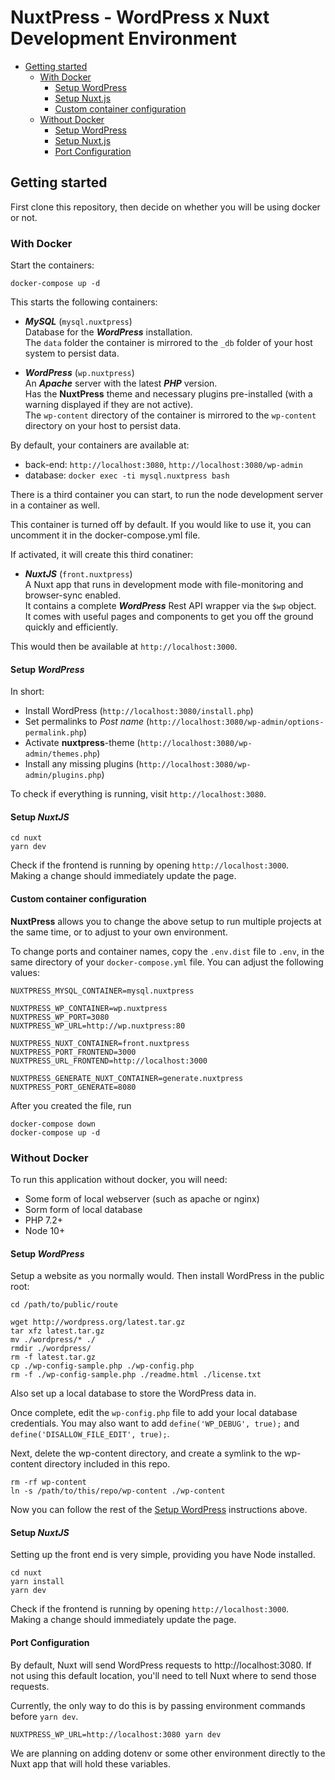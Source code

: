 # NuxtPress - WordPress x Nuxt Development Environment

- [Getting started](#start)
  - [With Docker](#with-docker)
    - [Setup WordPress](#setup-wp-docker)
    - [Setup Nuxt.js](#setup-nuxt-docker)  
    - [Custom container configuration](#custom-container-configuration)
  - [Without Docker](#without-docker)
    - [Setup WordPress](#setup-wp-no-docker)
    - [Setup Nuxt.js](#setup-nuxt-no-docker)  
    - [Port Configuration](#port-config)

## Getting started
<a name="start"/>

First clone this repository, then decide on whether you will be using docker or not.

### With Docker
<a name="with-docker"/>
 
Start the containers:

    docker-compose up -d

This starts the following containers:

-   **_MySQL_** (`mysql.nuxtpress`)   
    Database for the **_WordPress_** installation.  
    The `data` folder the container is mirrored to the `_db` folder of your host system to persist data.

-   **_WordPress_** (`wp.nuxtpress`)  
    An **_Apache_** server with the latest **_PHP_** version.  
    Has the **NuxtPress** theme and necessary plugins pre-installed (with a warning displayed if they are not active).  
    The `wp-content` directory of the container is mirrored to the `wp-content` directory on your host to persist data.

By default, your containers are available at:
-   back-end: `http://localhost:3080`, `http://localhost:3080/wp-admin`
-   database: `docker exec -ti mysql.nuxtpress bash`

There is a third container you can start, to run the node development server in a container as well.

This container is turned off by default. If you would like to use it, you can uncomment it in the docker-compose.yml file.

If activated, it will create this third conatiner:

-   **_NuxtJS_** (`front.nuxtpress`)  
    A Nuxt app that runs in development mode with file-monitoring and browser-sync enabled.  
    It contains a complete **_WordPress_** Rest API wrapper via the `$wp` object.  
    It comes with useful pages and components to get you off the ground quickly and efficiently.

This would then be available at `http://localhost:3000`.

#### Setup **_WordPress_**
<a name="setup-wp-docker"/>

In short:

- Install WordPress (`http://localhost:3080/install.php`)
- Set permalinks to *Post name* (`http://localhost:3080/wp-admin/options-permalink.php`)
- Activate **nuxtpress**-theme (`http://localhost:3080/wp-admin/themes.php`)
- Install any missing plugins (`http://localhost:3080/wp-admin/plugins.php`)

To check if everything is running, visit `http://localhost:3080`.

#### Setup **_NuxtJS_**
<a name="setup-nuxt-docker"/>

    cd nuxt
    yarn dev

Check if the frontend is running by opening `http://localhost:3000`.  
Making a change should immediately update the page.

#### Custom container configuration
<a name="custom-container-configuration"/>

**NuxtPress** allows you to change the above setup to run multiple projects at the same time, or to adjust to your own 
environment. 

To change ports and container names, copy the `.env.dist` file to `.env`, in the same directory of your 
`docker-compose.yml` file. You can adjust the following values:

    NUXTPRESS_MYSQL_CONTAINER=mysql.nuxtpress
    
    NUXTPRESS_WP_CONTAINER=wp.nuxtpress
    NUXTPRESS_WP_PORT=3080
    NUXTPRESS_WP_URL=http://wp.nuxtpress:80
    
    NUXTPRESS_NUXT_CONTAINER=front.nuxtpress
    NUXTPRESS_PORT_FRONTEND=3000
    NUXTPRESS_URL_FRONTEND=http://localhost:3000
    
    NUXTPRESS_GENERATE_NUXT_CONTAINER=generate.nuxtpress
    NUXTPRESS_PORT_GENERATE=8080

After you created the file, run

    docker-compose down
    docker-compose up -d

### Without Docker
<a name="without-docker"/>

To run this application without docker, you will need:

- Some form of local webserver (such as apache or nginx) 
- Sorm form of local database
- PHP 7.2+
- Node 10+

#### Setup **_WordPress_**
<a name="setup-wp-no-docker"/>

Setup a website as you normally would. Then install WordPress in the public root:

    cd /path/to/public/route
    
    wget http://wordpress.org/latest.tar.gz
    tar xfz latest.tar.gz
    mv ./wordpress/* ./
    rmdir ./wordpress/
    rm -f latest.tar.gz
    cp ./wp-config-sample.php ./wp-config.php
    rm -f ./wp-config-sample.php ./readme.html ./license.txt
    
Also set up a local database to store the WordPress data in.
    
Once complete, edit the `wp-config.php` file to add your local database credentials. 
You may also want to add `define('WP_DEBUG', true);` and `define('DISALLOW_FILE_EDIT', true);`.

Next, delete the wp-content directory, and create a symlink to the wp-content directory included in this repo.

    rm -rf wp-content
    ln -s /path/to/this/repo/wp-content ./wp-content
    
Now you can follow the rest of the [Setup WordPress](#setup-wp) instructions above.

#### Setup **_NuxtJS_**
<a name="setup-nuxt-no-docker"/>

Setting up the front end is very simple, providing you have Node installed.

    cd nuxt
    yarn install
    yarn dev

Check if the frontend is running by opening `http://localhost:3000`.  
Making a change should immediately update the page.

#### Port Configuration
<a name="port-config"/>

By default, Nuxt will send WordPress requests to http://localhost:3080. 
If not using this default location, you'll need to tell Nuxt where to send those requests.

Currently, the only way to do this is by passing environment commands before `yarn dev`.

    NUXTPRESS_WP_URL=http://localhost:3080 yarn dev

We are planning on adding dotenv or some other environment directly to the Nuxt app that will hold these variables.
